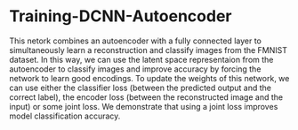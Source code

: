 # Training-DCNN-Autoencoder


This netork combines an autoencoder with a fully connected layer to simultaneously learn a reconstruction and classify images from the FMNIST dataset. In this way, we can use the latent space representaion from the autoencoder to classify images and improve accuracy by forcing the network to learn good encodings. To update the weights of this network, we can use either the classifier loss (between the predicted output and the correct label), the encoder loss (between the reconstructed image and the input) or some joint loss. We demonstrate that using a joint loss improves model classification accuracy.